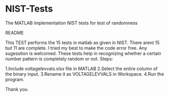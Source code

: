 # NIST-Tests
The MATLAB implementation NIST tests for test of randomness

README


This TEST performs the 15 tests in matlab as given in NIST.
There arent 15 but 11 are complete.
I tried my best to make the code error free. Any sugesstion is welcomed.
These tests help in recognizing whether a certain number pattern is completely random or not.
Steps:

1.Include voltagelevvals.xlsx file in MATLAB
2.Select the entire column of the binary input.
3.Rename it as VOLTAGELEVVALS in Workspace.
4.Run the program.

Thank you.
